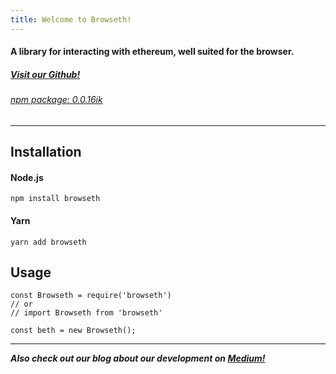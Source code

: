 ```yaml
---
title: Welcome to Browseth!
---
```


#### A library for interacting with ethereum, well suited for the browser.

##### [Visit our Github!](https://github.com/buyethdomains/browseth)

###### [npm package: 0.0.16ik](https://www.npmjs.com/package/browseth)

<hr/>

## Installation

#### Node.js

`npm install browseth`

#### Yarn

`yarn add browseth`

## Usage

```
const Browseth = require('browseth')
// or
// import Browseth from 'browseth'

const beth = new Browseth();
```

<hr>

**_Also check out our blog about our development on
[Medium!](https://medium.com/buyethdomains/introducing-browseth-a-new-library-for-interacting-with-ethereum-795d18e7b87d)_**

<!--
Documentation may end up migrating over to NPM, and this site may be used mainly
as an overview of the "Big Picture" for why you'd want to use Browseth in your
ethereum app.

https://www.npmjs.com/package/browseth -->

<!-- ### Browseth vs. Web3 and Ethersjs -->
